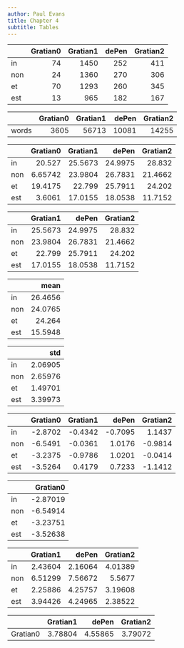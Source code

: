 ```yaml
---
author: Paul Evans
title: Chapter 4
subtitle: Tables
---
```


|     |   Gratian0 |   Gratian1 |   dePen |   Gratian2 |
|:----|-----------:|-----------:|--------:|-----------:|
| in  |         74 |       1450 |     252 |        411 |
| non |         24 |       1360 |     270 |        306 |
| et  |         70 |       1293 |     260 |        345 |
| est |         13 |        965 |     182 |        167 |

|       |   Gratian0 |   Gratian1 |   dePen |   Gratian2 |
|:------|-----------:|-----------:|--------:|-----------:|
| words |       3605 |      56713 |   10081 |      14255 |

|     |   Gratian0 |   Gratian1 |   dePen |   Gratian2 |
|:----|-----------:|-----------:|--------:|-----------:|
| in  |   20.527   |    25.5673 | 24.9975 |    28.832  |
| non |    6.65742 |    23.9804 | 26.7831 |    21.4662 |
| et  |   19.4175  |    22.799  | 25.7911 |    24.202  |
| est |    3.6061  |    17.0155 | 18.0538 |    11.7152 |

|     |   Gratian1 |   dePen |   Gratian2 |
|:----|-----------:|--------:|-----------:|
| in  |    25.5673 | 24.9975 |    28.832  |
| non |    23.9804 | 26.7831 |    21.4662 |
| et  |    22.799  | 25.7911 |    24.202  |
| est |    17.0155 | 18.0538 |    11.7152 |

|     |    mean |
|:----|--------:|
| in  | 26.4656 |
| non | 24.0765 |
| et  | 24.264  |
| est | 15.5948 |

|     |     std |
|:----|--------:|
| in  | 2.06905 |
| non | 2.65976 |
| et  | 1.49701 |
| est | 3.39973 |

|     |   Gratian0 |   Gratian1 |   dePen |   Gratian2 |
|:----|-----------:|-----------:|--------:|-----------:|
| in  |    -2.8702 |    -0.4342 | -0.7095 |     1.1437 |
| non |    -6.5491 |    -0.0361 |  1.0176 |    -0.9814 |
| et  |    -3.2375 |    -0.9786 |  1.0201 |    -0.0414 |
| est |    -3.5264 |     0.4179 |  0.7233 |    -1.1412 |

|     |   Gratian0 |
|:----|-----------:|
| in  |   -2.87019 |
| non |   -6.54914 |
| et  |   -3.23751 |
| est |   -3.52638 |

|     |   Gratian1 |   dePen |   Gratian2 |
|:----|-----------:|--------:|-----------:|
| in  |    2.43604 | 2.16064 |    4.01389 |
| non |    6.51299 | 7.56672 |    5.5677  |
| et  |    2.25886 | 4.25757 |    3.19608 |
| est |    3.94426 | 4.24965 |    2.38522 |

|          |   Gratian1 |   dePen |   Gratian2 |
|:---------|-----------:|--------:|-----------:|
| Gratian0 |    3.78804 | 4.55865 |    3.79072 |

